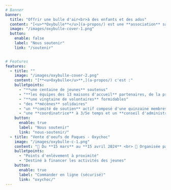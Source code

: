 ```yaml
---
# Banner
banner:
  title: "Offrir une bulle d'air<br>à des enfants et des ados"
  content: "[<u>**Oxybulle**</u>](a-propos/) est une **association** sans but lucratif qui propose des [**<u>activités récréatives**</u>](activites/) et du [<u>**soutien scolaire**</u>](activites/) à des [<u>**enfants**</u> et des <u>**ados**</u>](a-propos) qui n’ont pas la chance de grandir en famille."
  image: "/images/oxybulle-cover-1.png"
  button:
    enable: false
    label: "Nous soutenir"
    link: "/soutenir"


# Features
features:
  - title: ""
    image: "/images/oxybulle-cover-2.png"
    content: "[**<u>Oxybulle</u>**,](a-propos/) c'est :" 
    bulletpoints:
      - "**une centaine de jeunes** soutenus"
      - "**les équipes des 13 maisons d'accueil** partenaires, de la province de Namur"
      - "**une vingtaine de volontaires** formidables"
      - "des **mécènes** solidaires"
      - "un **comité de soutien** actif composé d'une quinzaine membres enthousiastes et efficaces"
      - "une **coordinatrice** à 3/5e temps et un **conseil d'administration** passionné et engagé"
    button:
      enable: true
      label: "Nous soutenir"
      link: "nous-soutenir/"
  - title: "Vente d'oeufs de Paques - Oxychoc"
    image: "/images/oxybulle-c-1.png"
    content: "📆 Du **15 mars** au **15 avril 2024** <br> 📑 Organisée par le comité de soutien <br> <br>Cette année encore, l'artisan Galler de Ciney nous offre 🎁 la marge bénéficiaire de la vente de 30 kilos d'oeufs en chocolat de sa production. <br><br>Un chocolat de **qualité** pour vous faire **plaisir** ou comme **cadeau** à vos proches.	"
    bulletpoints:
      - "Points d'enlèvement à proximité"
      - "Destiné à financer les activités des jeunes"
    button:
      enable: true
      label: "Commander en ligne (sécurisé)"
      link: "oxychoc/"
---
```

